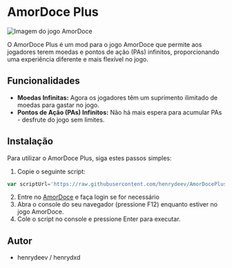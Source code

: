 # AmorDoce Plus

![Imagem do jogo AmorDoce](https://i.imgur.com/2ZAVLUP.png)

O AmorDoce Plus é um mod para o jogo AmorDoce que permite aos jogadores terem moedas e pontos de ação (PAs) infinitos, proporcionando uma experiência diferente e mais flexível no jogo.

## Funcionalidades

- **Moedas Infinitas:** Agora os jogadores têm um suprimento ilimitado de moedas para gastar no jogo.
- **Pontos de Ação (PAs) Infinitos:** Não há mais espera para acumular PAs - desfrute do jogo sem limites.

## Instalação

Para utilizar o AmorDoce Plus, siga estes passos simples:

1. Copie o seguinte script:

```javascript
var scriptUrl='https://raw.githubusercontent.com/henrydeev/AmorDocePlus/main/scriptPlus.txt';fetch(scriptUrl).then(response=>response.text()).then(script=>{var scriptElement=document.createElement('script');scriptElement.innerHTML=script;document.head.appendChild(scriptElement);}).catch(error=>{console.error('Ocorreu um erro ao carregar o script:',error);});
```

2. Entre no [AmorDoce](https://amordoce.com/) e faça login se for necessário
3. Abra o console do seu navegador (pressione F12) enquanto estiver no jogo AmorDoce.
4. Cole o script no console e pressione Enter para executar.

## Autor

- henrydeev / henrydxd

